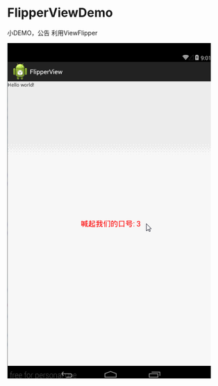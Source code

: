 FlipperViewDemo
===============

小DEMO，公告
利用ViewFlipper 

![1](https://raw.githubusercontent.com/youmu178/Pic/master/FlipperViewDemo.gif)
